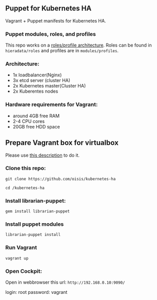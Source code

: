 ## Puppet for Kubernetes HA

Vagrant + Puppet manifests for Kubernetes HA.

### Puppet modules, roles, and profiles
This repo works on a [roles/profile architecture](https://puppetlabs.com/presentations/designing-puppet-rolesprofiles-pattern).
Roles can be found in `hieradata/roles` and profiles are in `modules/profiles`.

### Architecture:
- 1x loadbalancer(Nginx)
- 3x etcd server (cluster HA)
- 2x Kubernetes master(Cluster HA)
- 2x Kuberentes nodes

### Hardware requirements for Vagrant:
- around 4GB free RAM
- 2-4 CPU cores
- 20GB free HDD space

## Prepare Vagrant box for virtualbox 
Please use [this description](https://github.com/oisis/packer-centos7) to do it.

### Clone this repo:
```git clone https://github.com/oisis/kubernetes-ha```

```cd /kubernetes-ha```

### Install librarian-puppet:
```gem install librarian-puppet```

### Install puppet modules
```librarian-puppet install```

### Run Vagrant
```vagrant up```

### Open Cockpit:
Open in webbrowser this url:
```http://192.168.0.10:9090/```

login: root
password: vagrant
